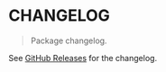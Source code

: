 # CHANGELOG

> Package changelog.

See [GitHub Releases](https://github.com/stdlib-js/error-reviver/releases) for the changelog.